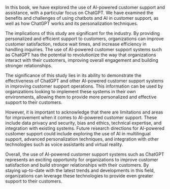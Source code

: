 

In this book, we have explored the use of AI-powered customer support and assistance, with a particular focus on ChatGPT. We have examined the benefits and challenges of using chatbots and AI in customer support, as well as how ChatGPT works and its personalization techniques.

The implications of this study are significant for the industry. By providing personalized and efficient support to customers, organizations can improve customer satisfaction, reduce wait times, and increase efficiency in handling inquiries. The use of AI-powered customer support systems such as ChatGPT has the potential to revolutionize the way that organizations interact with their customers, improving overall engagement and building stronger relationships.

The significance of this study lies in its ability to demonstrate the effectiveness of ChatGPT and other AI-powered customer support systems in improving customer support operations. This information can be used by organizations looking to implement these systems in their own environments, allowing them to provide more personalized and effective support to their customers.

However, it is important to acknowledge that there are limitations and areas for improvement when it comes to AI-powered customer support. These include data privacy and security, bias and ethics, technical expertise, and integration with existing systems. Future research directions for AI-powered customer support could include exploring the use of AI in multilingual support, advanced personalization techniques, and integration with other technologies such as voice assistants and virtual reality.

Overall, the use of AI-powered customer support systems such as ChatGPT represents an exciting opportunity for organizations to improve customer satisfaction and build stronger relationships with their customers. By staying up-to-date with the latest trends and developments in this field, organizations can leverage these technologies to provide even greater support to their customers.
